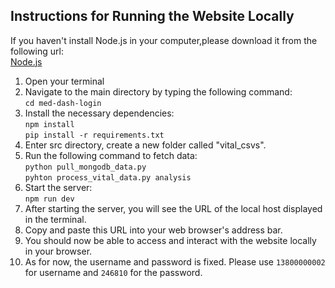 ## Instructions for Running the Website Locally
If you haven't install Node.js in your computer,please download it from the following url:<br>
[Node.js](https://nodejs.org/en/download)

1. Open your terminal<br> 
2. Navigate to the main directory by typing the following command:<br>
```cd med-dash-login```
3. Install the necessary dependencies:<br>
```npm install```<br>
```pip install -r requirements.txt```<br>
4. Enter src directory, create a new folder called "vital_csvs".
5. Run the following command to fetch data:<br>
```python pull_mongodb_data.py```<br>
```pyhton process_vital_data.py analysis```<br>
6. Start the server:<br>
```npm run dev```
7. After starting the server, you will see the URL of the local host displayed in the terminal.<br>
8. Copy and paste this URL into your web browser's address bar.<br>
9. You should now be able to access and interact with the website locally in your browser.
10. As for now, the username and password is fixed. Please use ```13800000002``` for username and ```246810``` for the password.
